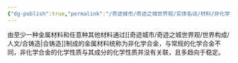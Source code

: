 ```yaml
---
{"dg-publish":true,"permalink":"/奇迹城市/奇迹之城世界观/实体名词/材料/非化学合金/","dgPassFrontmatter":true}
---
```


由至少一种金属材料和任意种其他材料通过[[奇迹城市/奇迹之城世界观/世界构成/人文/合铸造\|合铸造]]制成的金属材料统称为非化学合金，与常规的化学合金不同，非化学合金的化学性质与其成分的化学性质并没有关联，且多趋向于稳定。